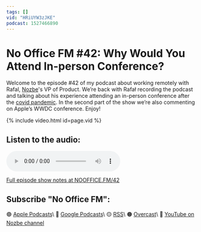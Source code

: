 ```yaml
---
tags: []
vid: "HRiUYW3zJKE"
podcast: 1527466890
---
```


# No Office FM #42: Why Would You Attend In-person Conference?

Welcome to the episode #42 of my podcast about working remotely with Rafal, [Nozbe][n]'s VP of Product. We’re back with Rafał recording the podcast and talking about his experience attending an in-person conference after the [covid pandemic](/covid). In the second part of the show we’re also commenting on Apple’s WWDC conference. Enjoy!

{% include video.html id=page.vid %}

<!--More-->

## Listen to the audio:

<audio controls>
<source src="https://media.transistor.fm/b737baf0/1e126b82.mp3" type="audio/mpeg">
</audio>



[Full episode show notes at NOOFFICE.FM/42](https://nooffice.fm/42)

## Subscribe "No Office FM":

🟣 [Apple Podcasts](https://podcasts.apple.com/podcast/no-office/id1527466890)\\
🔵 [Google Podcasts](https://podcasts.google.com/feed/aHR0cHM6Ly9mZWVkcy50cmFuc2lzdG9yLmZtL25vb2ZmaWNl)\\
🟡 [RSS](https://nozbe.com/nooffice.rss)\\
🟠 [Overcast](https://overcast.fm/itunes1527466890/no-office)\\
🔴 [YouTube on Nozbe channel](https://youtube.com/NozbeCom)

<!--podcast: 1527466890-->

[n]: https://michael.gratis/nozbe
[np]: https://michael.gratis/nozbepersonal